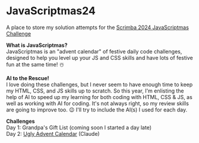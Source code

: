 # JavaScriptmas24
A place to store my solution attempts for the [Scrimba 2024 JavaScriptmas Challenge](https://scrimba.com/javascriptmas)

**What is JavaScriptmas?**   
JavaScriptmas is an "advent calendar" of festive daily code challenges, designed to help you level up your JS and CSS skills and have lots of festive fun at the same time! ☃️

**AI to the Rescue!**  
I love doing these challenges, but I never seem to have enough time to keep my HTML, CSS, and JS skills up to scratch. So this year, I'm enlisting the help of AI to speed up my learning for both coding with HTML, CSS & JS, as well as working with AI for coding. It's not always right, so my review skills are going to improve too. 😉 I'll try to include the AI(s) I used for each day.

**Challenges**   
Day 1: Grandpa's Gift List (coming soon I started a day late)  
Day 2: [Ugly Advent Calendar](https://thebimsider.github.io/JavaScriptmas24/Day2)  (Claude)   
